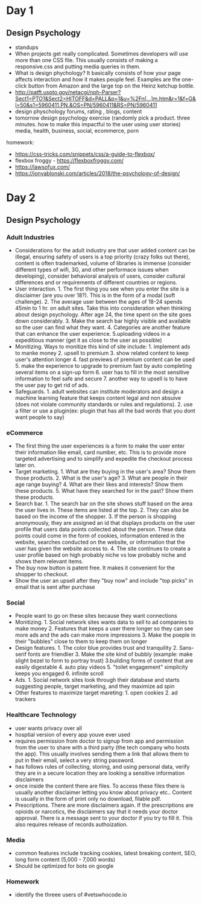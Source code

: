 # Day 1
## Design Psychology
- standups 
- When projects get really complicated. Sometimes developers will use more than one CSS file. This usually consists of making a responsive.css and putting media queries in them. 
- What is design phychology? It basically consists of how your page affects interaction and how it makes people feel. Examples are the one-click button from Amazon and the large top on the Heinz ketchup bottle. 
- http://patft.uspto.gov/netacgi/nph-Parser?Sect1=PTO1&Sect2=HITOFF&d=PALL&p=1&u=%2Fn[…]m.htm&r=1&f=G&l=50&s1=5960411.PN.&OS=PN/5960411&RS=PN/5960411
- design physchology forums, rating , blogs, content
- tomorrow design psychology exercise (randomly pick a product. three minutes. how to make this impactful to the user using user stories) media, health, business, social, ecommerce, porn

homework: 
- https://css-tricks.com/snippets/css/a-guide-to-flexbox/
- flexbox froggy - https://flexboxfroggy.com/
- https://lawsofux.com/
- https://jonyablonski.com/articles/2018/the-psychology-of-design/

# Day 2
## Design Psychology 
### Adult Industries 
- Considerations for the adult industry are that user added content can be illegal, ensuring safety of users is a top priority (crazy folks out there), content is often trademarked, volume of libraries is immense (consider different types of wifi, 3G, and other performace issues when developing), consider behavioral analysis of users, consider cultural differences and or requirements of different countries or regions. 
- User interaction. 1. The first thing you see when you enter the site is a disclaimer (are you over 18?). This is in the form of a modal (soft challenge). 2. The average user between the ages of 18-24 spends 45min to 1 hr. on adult sites. Take this into consideration when thinking about design psychology. After age 24, the time spent on the site goes down considerably. 3. Make the search bar highly visible and available so the user can find what they want. 4. Categories are another feature that can enhance the user experience. 5.uploading videos in a expeditious manner (get it as close to the user as possible)
- Monitizing. Ways to monitize this kind of site include: 1. implement ads to manke money 2. upsell to premium 3. show related content to keep user's attention longer 4. fast previews of premium content can be used 5. make the experience to upgrade to premium fast by auto completing several items on a sign-up form 6. user has to fill in the most sensitive information to feel safe and secure 7. another way to upsell is to have the user pay to get rid of ads. 
- Safeguards. 1. adult websites can institute moderators and design a machine learning feature that keeps content legal and non absuive (does not violate community standards or rules and regulations). 2. use a filter or use a plugin(ex: plugin that has all the bad words that you dont want people to say)

### eCommerce 
- The first thing the user experiences is a form to make the user enter their information like email, card number, etc. This is to provide more targeted advertising and to simplify and expedite the checkout process later on. 
- Target marketing. 1. What are they buying in the user's area? Show them those products. 2. What is the user's age? 3. What are people in their age range buying? 4. What are their likes and interests? Show them these products. 5. What have they searched for in the past? Show them these products.
- Search bar. 1. The search bar on the site shows stuff based on the area the user lives in. These items are listed at the top. 2. They can also be based on the income of the shopper. 3. If the person is shopping anonymously, they are assigned an id that displays products on the user profile that users data points collected about the person. These data points could come in the form of cookies, information entered in the website, searches conducted on the website, or information that the user has given the website access to. 4. The site continues to create a user profile based on high probably niche vs low probably niche and shows them relevant items.
- The buy now button is patent free. It makes it convenient for the shopper to checkout.  
- Show the user an upsell after they "buy now" and include "top picks" in email that is sent after purchase 

### Social
- People want to go on these sites because they want connections
- Monitizing. 1. Social network sites wants data to sell to ad companies to make money 2. Features that keeps a user there longer so they can see more ads and the ads can make more impressions 3. Make the poeple in their "bubbles" close to them to keep them on longer
- Design features. 1. The color blue provides trust and tranquility 2. Sans-serif fonts are friendlier 3. Make the site kind of bubbly (example: make slight bezel to form to portray trust) 3.building forms of content that are easily digestable 4. auto play videos 5. "toilet engagement" simplicity keeps you engaged  6. infinite scroll 
- Ads. 1. Social network sites look through their database and starts suggesting people, target marketing, and they maximize ad spin 
- Other features to maximize target mareting: 1. open cookies 2. ad trackers

### Healthcare Technology 
- user wants privacy over all
- hosptial version of every app youve ever used
- requires permission from doctor to signup from app and permission from the user to share with a third party (the tech company who hosts the app). This usually involves sending them a link that allows them to put in their email, select a very string password.
- has follows rules of collecting, storing, and using personal data, verify they are in a secure location they are looking a sensitive information disclaimers
- once inside the content there are files. To access these files there is usually another disclaimer letting you know about privacy etc.. Content is usually in the form of print only no download, filable pdf.
- Prescriptions. There are more disclaimers again. If the prescriptions are opioids or narcotics, the disclaimers say that it needs your doctor approval. There is a message sent to your doctor if you try to fill it.  This also requires release of records authoization. 

### Media 
- common features include tracking cookies, latest breaking content, SEO, long form content (5,000 - 7,000 words)
- Should be optimized for bots on google 

### Homework
- identify the threee users of #vetswhocode.io




